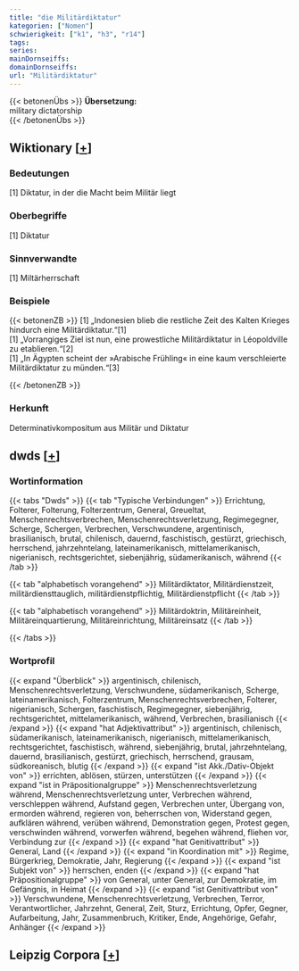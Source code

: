 ```yaml
---
title: "die Militärdiktatur"
kategorien: ["Nomen"]
schwierigkeit: ["k1", "h3", "r14"]
tags:
series:
mainDornseiffs:
domainDornseiffs:
url: "Militärdiktatur"
---
```


{{< betonenÜbs >}}
**Übersetzung:**  
military dictatorship  
{{< /betonenÜbs >}}

## Wiktionary [[+](https://de.wiktionary.org/wiki/Militärdiktatur)]

### Bedeutungen
[1] Diktatur, in der die Macht beim Militär liegt  

### Oberbegriffe
[1] Diktatur  

### Sinnverwandte
[1] Miltärherrschaft  

### Beispiele
{{< betonenZB >}}
[1] „Indonesien blieb die restliche Zeit des Kalten Krieges hindurch eine Militärdiktatur.“[1]  
[1] „Vorrangiges Ziel ist nun, eine prowestliche Militärdiktatur in Léopoldville zu etablieren.“[2]  
[1] „In Ägypten scheint der »Arabische Frühling« in eine kaum verschleierte Militärdiktatur zu münden.“[3]  

{{< /betonenZB >}}
### Herkunft
Determinativkompositum aus Militär und Diktatur  



## dwds [[+](https://www.dwds.de/wb/Militärdiktatur)]

### Wortinformation
{{< tabs "Dwds" >}}
{{< tab "Typische Verbindungen" >}}
Errichtung, Folterer, Folterung, Folterzentrum, General, Greueltat, Menschenrechtsverbrechen, Menschenrechtsverletzung, Regimegegner, Scherge, Schergen, Verbrechen, Verschwundene, argentinisch, brasilianisch, brutal, chilenisch, dauernd, faschistisch, gestürzt, griechisch, herrschend, jahrzehntelang, lateinamerikanisch, mittelamerikanisch, nigerianisch, rechtsgerichtet, siebenjährig, südamerikanisch, während
{{< /tab >}}

{{< tab "alphabetisch vorangehend" >}}
Militärdiktator, Militärdienstzeit, militärdiensttauglich, militärdienstpflichtig, Militärdienstpflicht
{{< /tab >}}

{{< tab "alphabetisch vorangehend" >}}
Militärdoktrin, Militäreinheit, Militäreinquartierung, Militäreinrichtung, Militäreinsatz
{{< /tab >}}

{{< /tabs >}}

### Wortprofil
{{< expand "Überblick" >}} argentinisch, chilenisch, Menschenrechtsverletzung, Verschwundene, südamerikanisch, Scherge, lateinamerikanisch, Folterzentrum, Menschenrechtsverbrechen, Folterer, nigerianisch, Schergen, faschistisch, Regimegegner, siebenjährig, rechtsgerichtet, mittelamerikanisch, während, Verbrechen, brasilianisch {{< /expand >}}
{{< expand "hat Adjektivattribut" >}} argentinisch, chilenisch, südamerikanisch, lateinamerikanisch, nigerianisch, mittelamerikanisch, rechtsgerichtet, faschistisch, während, siebenjährig, brutal, jahrzehntelang, dauernd, brasilianisch, gestürzt, griechisch, herrschend, grausam, südkoreanisch, blutig {{< /expand >}}
{{< expand "ist Akk./Dativ-Objekt von" >}} errichten, ablösen, stürzen, unterstützen {{< /expand >}}
{{< expand "ist in Präpositionalgruppe" >}} Menschenrechtsverletzung während, Menschenrechtsverletzung unter, Verbrechen während, verschleppen während, Aufstand gegen, Verbrechen unter, Übergang von, ermorden während, regieren von, beherrschen von, Widerstand gegen, aufklären während, verüben während, Demonstration gegen, Protest gegen, verschwinden während, vorwerfen während, begehen während, fliehen vor, Verbindung zur {{< /expand >}}
{{< expand "hat Genitivattribut" >}} General, Land {{< /expand >}}
{{< expand "in Koordination mit" >}} Regime, Bürgerkrieg, Demokratie, Jahr, Regierung {{< /expand >}}
{{< expand "ist Subjekt von" >}} herrschen, enden {{< /expand >}}
{{< expand "hat Präpositionalgruppe" >}} von General, unter General, zur Demokratie, im Gefängnis, in Heimat {{< /expand >}}
{{< expand "ist Genitivattribut von" >}} Verschwundene, Menschenrechtsverletzung, Verbrechen, Terror, Verantwortlicher, Jahrzehnt, General, Zeit, Sturz, Errichtung, Opfer, Gegner, Aufarbeitung, Jahr, Zusammenbruch, Kritiker, Ende, Angehörige, Gefahr, Anhänger {{< /expand >}}

## Leipzig Corpora [[+](https://corpora.uni-leipzig.de/en/res?word=Militärdiktatur&corpusId=deu_newscrawl-public_2018)]

